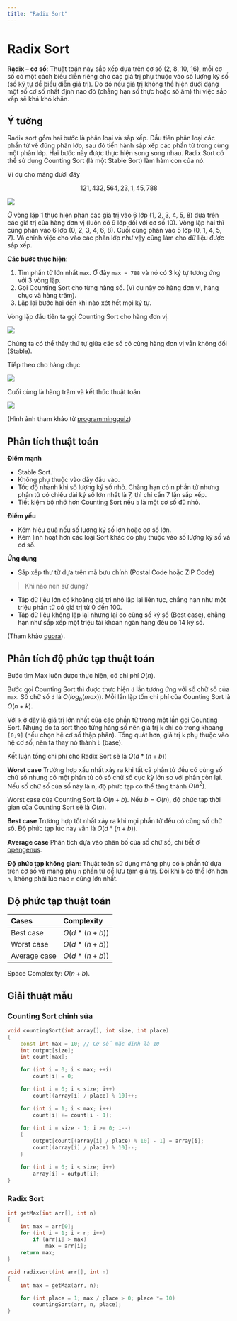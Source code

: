 ```yaml
---
title: "Radix Sort"
---
```


<link rel="stylesheet" href="main.css">

# Radix Sort

**Radix – cơ số**: Thuật toán này sắp xếp dựa trên cơ số (2, 8, 10, 16), mỗi cơ số có một cách biểu diễn riêng cho các giá trị phụ thuộc vào số lượng ký số (số ký tự để biểu diễn giá trị). Do đó nếu giá trị không thể hiện dưới dạng một số cơ số nhất định nào đó (chẳng hạn số thực hoặc số âm) thì việc sắp xếp sẽ khá khó khăn.

## Ý tưởng

Radix sort gồm hai bước là phân loại và sắp xếp. Đầu tiên phân loại các phần tử về đúng phân lớp, sau đó tiến hành sắp xếp các phần tử trong cùng một phân lớp. Hai bước này được thực hiện song song nhau. Radix Sort có thể sử dụng Counting Sort (là một Stable Sort) làm hàm con của nó.

Ví dụ cho mảng dưới đây

$$
121, 432, 564, 23, 1, 45, 788
$$

<img src = "../img/Sort34.png">

Ở vòng lặp 1 thực hiện phân các giá trị vào 6 lớp (1, 2, 3, 4, 5, 8) dựa trên các giá trị của hàng đơn vị (luôn có 9 lớp đối với cơ số 10). Vòng lặp hai thì cũng phân vào 6 lớp (0, 2, 3, 4, 6, 8). Cuối cùng phân vào 5 lớp (0, 1, 4, 5, 7). Và chính việc cho vào các phân lớp như vậy cũng làm cho dữ liệu được sắp xếp.

**Các bước thực hiện**:

1. Tìm phần tử lớn nhất `max`. Ở đây `max = 788` và nó có 3 ký tự tương ứng với 3 vòng lặp.
2. Gọi Counting Sort cho từng hàng số. (Ví dụ này có hàng đơn vị, hàng chục và hàng trăm).
3. Lặp lại bước hai đến khi nào xét hết mọi ký tự.

Vòng lặp đầu tiên ta gọi Counting Sort cho hàng đơn vị.

<img src = "../img/Sort31.png">

Chúng ta có thể thấy thứ tự giữa các số có cùng hàng đơn vị vẫn không đổi (Stable).

Tiếp theo cho hàng chục

<img src = "../img/Sort32.png">

Cuối cùng là hàng trăm và kết thúc thuật toán

<img src = "../img/Sort33.png">

(Hình ảnh tham khảo từ [programmingquiz](https://www.programiz.com/dsa/radix-sort))
## Phân tích thuật toán

**Điểm mạnh**

- Stable Sort.
- Không phụ thuộc vào dãy đầu vào.
- Tốc độ nhanh khi số lượng ký số nhỏ. Chẳng hạn có n phần tử nhưng phần tử có chiều dài ký số lớn nhất là 7, thì chỉ cần 7 lần sắp xếp.
- Tiết kiệm bộ nhớ hơn Counting Sort nếu `b` là một cơ số đủ nhỏ.

**Điểm yếu**

- Kém hiệu quả nếu số lượng ký số lớn hoặc cơ số lớn.
- Kém linh hoạt hơn các loại Sort khác do phụ thuộc vào số lượng ký số và cơ số.

**Ứng dụng**

- Sắp xếp thư từ dựa trên mã bưu chính (Postal Code hoặc ZIP Code)

> Khi nào nên sử dụng?
- Tập dữ liệu lớn có khoảng giá trị nhỏ lặp lại liên tục, chẳng hạn như một triệu phần tử có giá trị từ 0 đến 100.
- Tập dữ liệu không lặp lại nhưng lại có cùng số ký số (Best case), chẳng hạn như sắp xếp một triệu tài khoản ngân hàng đều có 14 ký số.

(Tham khảo [quora](https://www.quora.com/When-should-we-use-radix-sort-Counting-sort-and-bucket-sort-for-sorting-purpose)).
## Phân tích độ phức tạp thuật toán

Bước tìm Max luôn được thực hiện, có chi phí $O(n)$.

Bước gọi Counting Sort thì được thực hiện `d` lần tương ứng với số chữ số của `max`. Số chữ số `d` là $O(log_b(max))$. Mỗi lần lặp tốn chi phí của Counting Sort là $O(n + k)$. 

Với `k` ở đây là giá trị lớn nhất của các phần tử trong một lần gọi Counting Sort. Nhưng do ta sort theo từng hàng số nên giá trị `k` chỉ có trong khoảng `[0;9]` (nếu chọn hệ cơ số thập phân). Tổng quát hơn, giá trị `k` phụ thuộc vào hệ cơ số, nên ta thay nó thành `b` (base).

Kết luận tổng chi phí cho Radix Sort sẽ là $O(d*(n + b))$

**Worst case**
Trường hợp xấu nhất xảy ra khi tất cả phần tử đều có cùng số chữ số nhưng có một phần tử có số chữ số cực kỳ lớn so với phần còn lại. Nếu số chữ số của số này là n, độ phức tạp có thể tăng thành $O(n^2)$.

Worst case của Counting Sort là $O(n + b)$. Nếu $b = O(n)$, độ phức tạp thời gian của Counting Sort sẽ là $O(n)$.

**Best case**
Trường hợp tốt nhất xảy ra khi mọi phần tử đều có cùng số chữ số. Độ phức tạp lúc này vẫn là $O(d*(n + b))$.

**Average case**
Phân tích dựa vào phân bố của số chữ số, chi tiết ở [opengenus](https://iq.opengenus.org/time-and-space-complexity-of-radix-sort/).

**Độ phức tạp không gian**: Thuật toán sử dụng mảng phụ có `b` phần tử dựa trên cơ số và mảng phụ `n` phần tử để lưu tạm giá trị. Đôi khi `b` có thể lớn hơn `n`, không phải lúc nào `n` cũng lớn nhất.

## Độ phức tạp thuật toán

| Cases        | Complexity       |
| :----------- | :--------------- |
| Best case    | $O(d * (n + b))$ |
| Worst case   | $O(d * (n + b))$ |
| Average case | $O(d * (n + b))$ |

Space Complexity: $O(n + b)$.

## Giải thuật mẫu

### Counting Sort chỉnh sửa

```c++
void countingSort(int array[], int size, int place)
{
    const int max = 10; // Cơ số mặc định là 10
    int output[size];
    int count[max];

    for (int i = 0; i < max; ++i)
        count[i] = 0;

    for (int i = 0; i < size; i++)
        count[(array[i] / place) % 10]++;

    for (int i = 1; i < max; i++)
        count[i] += count[i - 1];

    for (int i = size - 1; i >= 0; i--)
    {
        output[count[(array[i] / place) % 10] - 1] = array[i];
        count[(array[i] / place) % 10]--;
    }

    for (int i = 0; i < size; i++)
        array[i] = output[i];
}
```

### Radix Sort

```c++
int getMax(int arr[], int n)
{
    int max = arr[0];
    for (int i = 1; i < n; i++)
        if (arr[i] > max)
            max = arr[i];
    return max;
}

void radixsort(int arr[], int n)
{
    int max = getMax(arr, n);

    for (int place = 1; max / place > 0; place *= 10)
        countingSort(arr, n, place);
}
```
